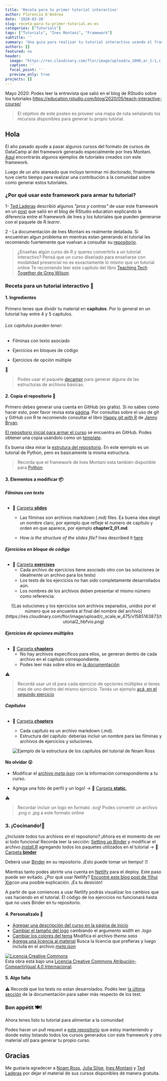 ```yaml
---
title: 'Receta para tu primer tutorial interactivo'
author: Florencia D'Andrea
date: '2020-03-28'
slug: receta-para-tu-primer-tutorial.es-es
categories: ["Tutorials"]
tags: ["Tutorials", "Ines Montani", "Framework"]
subtitle: ''
summary: 'Una guia para realizar tu tutorial interactivo usando el framework de Ines Montani'
authors: []
featured: no
header:
  image: "https://res.cloudinary.com/flor/image/upload/w_1000,ar_1:1,c_fill,g_auto,e_art:hokusai/v1584660577/3_zru9mg.png"
  caption: ''
  focal_point: ''
  preview_only: true
projects: []
---
```

Mayo 2020: Podes leer la entrevista que salió en el blog de RStudio sobre los tutoriales https://education.rstudio.com/blog/2020/05/teach-interactive-course/


> El objetivo de este posteo es proveer una mapa de ruta señalando los recursos disponibles para generar tu propio tutorial.

## Hola

El año pasado ayude a pasar algunos cursos del formato de cursos de DataCamp al del framework generado especialmente por Ines Montani. [Aquí](https://github.com/flor14/tutorials) encontrarás algunos ejemplos de tutoriales creados con este framework. 

Luego de un año atareado que incluyo terminar mi doctorado, finalmente tuve cierto tiempo para realizar una contribución a la comunidad sobre como generar estos tutoriales.

### ¿Por qué usar este framework para armar tu tutorial?

1- [Ted Laderas](https://twitter.com/tladeras) describió algunos *"pros y contras"* de usar este framework en un [post](https://education.rstudio.com/blog/2020/03/r-bootcamp/) que salió en el blog de RStudio education explicando la diferencia entre el framework de Ines y los tutoriales que pueden generarse con el paquete de R *learnr*. 

2 - La documentación de Ines Montani es realmente detallada. Si encuentran algun problema en mientras estan generando el tutorial les recomiendo fuertemente que vuelvan a consultar su [repositorio](https://github.com/ines/course-starter-r). 

> ¿Enseñas algún curso de R y queres convertirlo a un tutorial interactivo? Pensá que un curso diseñado para enseñarse con modalidad presencial no es esxactamente lo mismo que un tutorial online Te recomiendo leer este capítulo del libro [Teaching Tech Together de Greg Wilson](https://teachtogether.tech/#s:online). 

### Receta para un tutorial interactivo 📝
#### 1. **Ingredientes**

Primero tenes que dividir tu material en  **capítulos**. Por lo general en un tutorial hay entre 4 y 5 capítulos.

###### Los capítulos pueden tener:

* Filminas con texto asociado  

* Ejercicios en bloques de código 

* Ejercicios de opción múltiple


 🤖 
 
> Podes usar el paquete [decampr](https://laderast.github.io/decampr/articles/from_scratch.html) para generar alguna de las estructuras de archivos básicas.

#### 2. **Copia el repositorio** 🏁

Primero debes generar una cuenta en GitHub (es gratis). Si no sabes como hacer esto, poer favor revisa esta [página](https://help.github.com/en/github/getting-started-with-github/signing-up-for-a-new-github-account). Por consultas sobre el uso de git y GitHub con R te recomiendo consultar el libro [Happy git with R](htpps://www.happygitwithr.com) de [Jenny Bryan](https://twitter.com/JennyBryan).

[El repositorio inicial para armar el curso](https://github.com/ines/course-starter-r) se encuentra en GitHub. Podes obtener una copia usándolo como un [template](https://help.github.com/en/github/creating-cloning-and-archiving-repositories/creating-a-repository-from-a-template).

Es buena idea mirar la [estrutura del repositorio](https://ines.github.io/course-starter-python/#repository-structure). En este ejemplo es un tutorial de Python, pero es basicamente la misma estructura. 

> Recorda que el framework de Ines Montani esta también disponible para [Python](https://github.com/ines/course-starter-python).

#### 3. **Elementos a modificar** 📦

###### **Filminas con texto**
* 📁 [Carpeta **slides** ](https://github.com/juliasilge/supervised-ML-case-studies-course/tree/master/slides) 
  - Las filminas son archivos markdown (.md) files. Es buena idea elegit un nombre claro, por ejemplo que refleje el numero de capítulo y orden en que aparece, por ejemplo **chapter2_01.md**.
  
  - *How is the structure of the slides file?* Ines described it [here](https://github.com/ines/course-starter-r)
  
###### **Ejercicios en bloque de código**

* 📁 [Carpeta **exercises**](https://github.com/juliasilge/supervised-ML-case-studies-course/tree/master/exercises) 
  - Cada archivo de ejercicios tiene asociado otro con las soluciones (e idealmente un archivo para los tests)
  - Los tests de los ejercicios no han sido completamente desarrollados aún.
  - Los nombres de los archivos deben presentar el mismo número como referencia:
  
<center>  
  ![Las soluciones y los ejercicios son archivos separados, unidos por el número que se encuentra al final del nombre del archivo](https://res.cloudinary.com/flor/image/upload/c_scale,w_475/v1585163873/tutorial2_hbfvio.png)
</center>  

###### **Ejercicios de opciones múltiples**

* 📁 [Carpeta **chapters**](https://github.com/juliasilge/supervised-ML-case-studies-course/tree/master/chapters)
  - No hay archivos especificos para ellos, se generan dentro de cada archivo en el capitulo correspondiente. 
  - Podes leer más sobre ellos en [la documentación](https://github.com/ines/course-starter-r)

⚠️

>  Recordá usar un id para cada ejercicio de opciones múltiples si tenes más de uno dentro del mismo ejercicio. Tenés un ejemplo [acá, en el segundo ejercicio](https://github.com/noamross/gams-in-r-course/edit/master/chapters/chapter2.md)  

###### **Capítulos** 

* 📁 [Carpeta **chapters**](https://github.com/juliasilge/supervised-ML-case-studies-course/tree/master/chapters) 
  - Cada capítulo es un archivo markdown (.md). 
  - Estructura del capítulo: deberías incluir un nombre para las filminas y archivos de ejercicios y soluciones. 
  
  ![Ejemplo de la estructura de los capítulos del tutorial de Noam Ross](https://res.cloudinary.com/flor/image/upload/v1585062072/tutorial1_emry8n.png)

#### No olvidar 😮

- Modificar el [archivo *meta.json*](https://github.com/noamross/gams-in-r-course/blob/master/meta.json) con la información correspondiente a tu curso.

- Agrega una foto de perfil y un logo! -> 📁 [Carpeta **static**.](https://github.com/noamross/gams-in-r-course/tree/master/static)

⚠️
>  Recordar incluir un logo en formato .svg! Podes convertir un archivo .png o .jpg a este formato online

### 3. **¡Cocinando!**🍳

¿Incluiste todos tus archivos en el repositorio? ¡Ahora es el momento de ver si todo funciona! 
Recorda leer la sección: [Setting up Binder](https://github.com/ines/course-starter-r) y modificar el archivo [*install.R*](https://github.com/juliasilge/supervised-ML-case-studies-course/blob/master/binder/install.R) agregando todos los paquetes utilizados en el tutorial -> 📁 [Carpeta **binder**](https://github.com/juliasilge/supervised-ML-case-studies-course/tree/master/binder)

Deberá usar [Binder](https://mybinder.org/) en su repositorio. ¡Esto puede tomar un tiempo! ⏰

Mientras tanto podes abrirte una cuenta en [Netlify](https://www.netlify.com/) para el deploy. Este paso puede ser evitado. ¿Por qué usar Netlify? [Encontré este blog post de Yihui Xie](https://yihui.org/en/2017/06/netlify-instead-of-github-pages/)con una posible explicación. ¡Es tu desición!

A partir de que comiences a usar Netlify podrás visualizar los cambios que vas haciendo en el tutorial. El código de los ejercicios no funcionará hasta que no uses Binder en tu repositorio.

#### 4. **Personalizalo** 🍒

- [Agregar una descripción del curso en la página de inicio](https://ines.github.io/course-starter-python/#introduction-on-homepage)
- [Cambiar el tamaño del logo](https://github.com/noamross/gams-in-r-course/blob/master/src/styles/index.module.sass) cambiando el argumento *width* en *.logo*
- [Cambiar los colores del tema](https://github.com/juliasilge/supervised-ML-case-studies-course/blob/master/theme.sass) Modifica el archivo *theme.sass*
- [Agrega una licencia al material](https://creativecommons.org/licenses/?lang=es_ES) Busca la licencia que prefieras y luego incluila en el archivo [*meta.json*](https://github.com/noamross/gams-in-r-course/blob/master/meta.json)

<a rel="license" href="http://creativecommons.org/licenses/by-sa/4.0/"><img alt="Licencia Creative Commons" style="border-width:0" src="https://i.creativecommons.org/l/by-sa/4.0/88x31.png" /></a><br />Esta obra está bajo una <a rel="license" href="http://creativecommons.org/licenses/by-sa/4.0/">Licencia Creative Commons Atribución-CompartirIgual 4.0 Internacional</a>.

#### 5. **Algo falta** 

⚠️  Recordá que los tests no estan desarrolados. Podés leer [la última sección](https://github.com/ines/course-starter-r) de la documentación para saber más respecto de los test.

### Bon appétit 🍽!

Ahora tenes listo tu tutorial para alimentar a la comunidad 

Podes hacer un pull request a [este repositorio](https://github.com/flor14/tutorials) que estoy manteniendo y donde estoy listando todos los cursos generados con este framework y otro material util para generar tu propio curso.

## Gracias

Me gustaría agradecer a [Noam Ross](https://twitter.com/noamross), [Julia Silge](https://twitter.com/juliasilge), [Ines Montani](https://twitter.com/_inesmontani) y [Ted Laderas](https://twitter.com/tladeras) por dejar el material de sus cursos disponibles de manera gratuita.




<!--more-->

